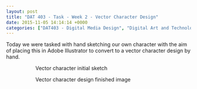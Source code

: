 ```yaml
---
layout: post
title: "DAT 403 - Task - Week 2 - Vector Character Design"
date: 2015-11-05 14:14:14 +0000
categories: ["DAT403 - Digital Media Design", "Digital Art and Technology"]
---
```


Today we were tasked with hand sketching our own character with the aim of placing this in Adobe Illustrator to convert to a vector character design by hand.

<figure><figure><a href="{{ site.baseurl }}/wp-content/uploads/2023/05/IMG_1618-scaled-1.jpg"><img src="https://www.circleseven.co.uk/wp-content/uploads/2023/05/IMG_1618-scaled-1-822x1024.jpg" alt="" class="wp-image-728"/ loading="lazy"></a><figcaption>Vector character initial sketch</figcaption></figure>

<figure><a href="{{ site.baseurl }}/wp-content/uploads/2023/05/character-design.jpg"><img src="https://www.circleseven.co.uk/wp-content/uploads/2023/05/character-design-251x300.jpg" alt="" class="wp-image-729"/ loading="lazy"></a><figcaption>Vector character design finished image</figcaption></figure>
</figure>
